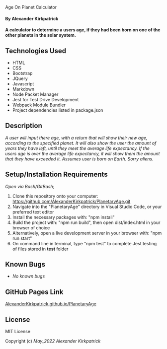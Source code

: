 Age On Planet Calculator

#### By **Alexander Kirkpatrick**

#### A calculator to determine a users age, if they had been born on one of the other planets in the solar system.

## Technologies Used

* HTML
* CSS
* Bootstrap
* JQuery
* Javascript
* Markdown
* Node Packet Manager
* Jest for Test Drive Development
* Webpack Module Bundler
* Project dependencies listed in package.json


## Description

_A user will input there age, with a return that will show their new age, according to the specified planet. It will also show the user the amount of years they have left, until they meet the average life expectancy. If the users age is over the average life expectancy, it will show them the amount that they have exceeded it. Assumes user is born on Earth. Sorry aliens._

## Setup/Installation Requirements

_Open via Bash/GitBash;_
1. Clone this repository onto your computer: https://github.com/AlexanderKirkpatrick/PlanetaryAge.git
2. Navigate into the "PlanetaryAge" directory in Visual Studio Code, or your preferred text editor
3. Install the necessary packages with: "npm install"
4. Build the project with: "npm run build", then open dist/index.html in your browser of choice
5. Alternatively, open a live development server in your browser with: "npm run start"
6. On command line in terminal, type "npm test" to complete Jest testing of files stored in __test__ folder


## Known Bugs

* _No known bugs_

## GitHub Pages Link

[AlexanderKirkpatrick.github.io/PlanetaryAge](https://alexanderkirkpatrick.github.io/PlanetaryAge/)

## License

MIT License

Copyright (c) _May_2022_ _Alexander Kirkpatrick_